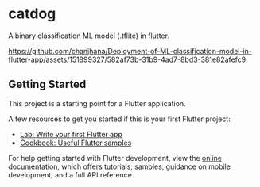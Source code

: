 # catdog

A binary classification ML model (.tflite) in flutter.

https://github.com/chanjhana/Deployment-of-ML-classification-model-in-flutter-app/assets/151899327/582af73b-31b9-4ad7-8bd3-381e82afefc9

## Getting Started

This project is a starting point for a Flutter application.

A few resources to get you started if this is your first Flutter project:

- [Lab: Write your first Flutter app](https://docs.flutter.dev/get-started/codelab)
- [Cookbook: Useful Flutter samples](https://docs.flutter.dev/cookbook)

For help getting started with Flutter development, view the
[online documentation](https://docs.flutter.dev/), which offers tutorials,
samples, guidance on mobile development, and a full API reference.

